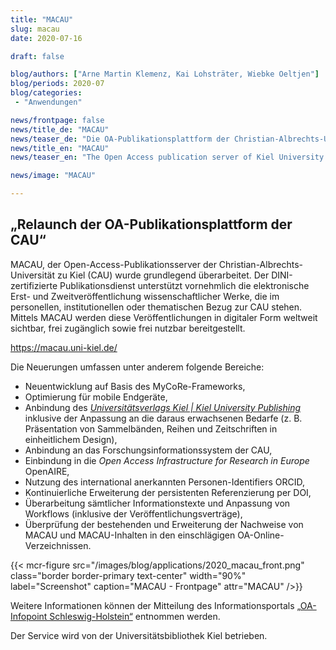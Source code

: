 ```yaml
---
title: "MACAU"
slug: macau
date: 2020-07-16

draft: false  

blog/authors: ["Arne Martin Klemenz, Kai Lohsträter, Wiebke Oeltjen"]
blog/periods: 2020-07
blog/categories:
 - "Anwendungen"

news/frontpage: false
news/title_de: "MACAU"
news/teaser_de: "Die OA-Publikationsplattform der Christian-Albrechts-Universität zu Kiel (CAU) wurde relauncht."
news/title_en: "MACAU"
news/teaser_en: "The Open Access publication server of Kiel University Christian-Albrechts-Universität zu Kiel (CAU) has been revised."

news/image: "MACAU"

---
```


## „Relaunch der OA-Publikationsplattform der CAU“

MACAU, der Open-Access-Publikationsserver der Christian-Albrechts-Universität zu Kiel (CAU) wurde grundlegend überarbeitet. Der DINI-zertifizierte Publikationsdienst unterstützt vornehmlich die elektronische Erst- und Zweitveröffentlichung wissenschaftlicher Werke, die im personellen, institutionellen oder thematischen Bezug zur CAU stehen. Mittels MACAU werden diese Veröffentlichungen in digitaler Form weltweit sichtbar, frei zugänglich sowie frei nutzbar bereitgestellt.  
<!--more-->
https://macau.uni-kiel.de/
       
Die Neuerungen umfassen unter anderem folgende Bereiche:

* Neuentwicklung auf Basis des MyCoRe-Frameworks, 
* Optimierung für mobile Endgeräte,   
* Anbindung des *[Universitätsverlags Kiel | Kiel University Publishing](https://www.ub.uni-kiel.de/de/publizieren/universitaetsverlag-kiel)* inklusive der Anpassung an die daraus erwachsenen Bedarfe (z. B. Präsentation von Sammelbänden, Reihen und Zeitschriften in einheitlichem Design),
* Anbindung an das Forschungsinformationssystem der CAU,
* Einbindung in die *Open Access Infrastructure for Research in Europe* OpenAIRE,  
* Nutzung des international anerkannten Personen-Identifiers ORCID,  
* Kontinuierliche Erweiterung der persistenten Referenzierung per DOI,
* Überarbeitung sämtlicher Informationstexte und Anpassung von Workflows (inklusive der Veröffentlichungsverträge), 
* Überprüfung der bestehenden und Erweiterung der Nachweise von MACAU und MACAU-Inhalten in den einschlägigen OA-Online-Verzeichnissen.
 

{{< mcr-figure src="/images/blog/applications/2020_macau_front.png" 
         class="border border-primary text-center" width="90%" 
         label="Screenshot" caption="MACAU - Frontpage" attr="MACAU" />}}

Weitere Informationen können der Mitteilung des Informationsportals [„OA-Infopoint Schleswig-Holstein“](https://oa-info.sh/projekte/relaunch-der-oa-publikationsplattform-der-cau/) entnommen werden.  

Der Service wird von der Universitätsbibliothek Kiel betrieben.




